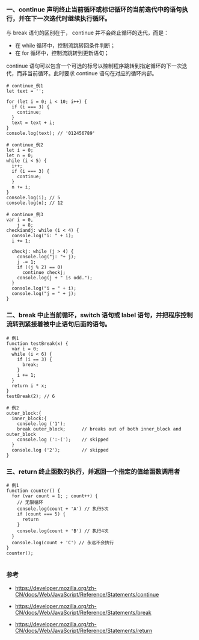 ### 一、continue 声明终止当前循环或标记循环的当前迭代中的语句执行，并在下一次迭代时继续执行循环。

与 break 语句的区别在于， continue 并不会终止循环的迭代，而是：

- 在 while 循环中，控制流跳转回条件判断；
- 在 for 循环中，控制流跳转到更新语句；

continue 语句可以包含一个可选的标号以控制程序跳转到指定循环的下一次迭代，而非当前循环。此时要求 continue 语句在对应的循环内部。

```
# continue_例1
let text = '';

for (let i = 0; i < 10; i++) {
  if (i === 3) {
    continue;
  }
  text = text + i;
}
console.log(text); // '012456789'

# continue_例2
let i = 0;
let n = 0;
while (i < 5) {
  i++;
  if (i === 3) {
    continue;
  }
  n += i;
}
console.log(i); // 5
console.log(n); // 12

# continue_例3
var i = 0,
    j = 8;
checkiandj: while (i < 4) {
  console.log("i: " + i);
  i += 1;

  checkj: while (j > 4) {
    console.log("j: "+ j);
    j -= 1;
    if ((j % 2) == 0)
      continue checkj;
    console.log(j + " is odd.");
  }
  console.log("i = " + i);
  console.log("j = " + j);
}
```

### 二、break 中止当前循环，switch 语句或 label 语句，并把程序控制流转到紧接着被中止语句后面的语句。

```
# 例1
function testBreak(x) {
  var i = 0;
  while (i < 6) {
    if (i == 3) {
      break;
    }
    i += 1;
  }
  return i * x;
}
testBreak(2); // 6

# 例2
outer_block:{
  inner_block:{
    console.log ('1');
    break outer_block;      // breaks out of both inner_block and outer_block
    console.log (':-(');    // skipped
  }
  console.log ('2');        // skipped
}
```

### 三、return 终止函数的执行，并返回一个指定的值给函数调用者

```
# 例1
function counter() {
  for (var count = 1; ; count++) {
    // 无限循环
    console.log(count + 'A') // 执行5次
    if (count === 5) {
      return
    }
    console.log(count + 'B') // 执行4次
  }
  console.log(count + 'C') // 永远不会执行
}
counter();


```

### 参考

- https://developer.mozilla.org/zh-CN/docs/Web/JavaScript/Reference/Statements/continue

- https://developer.mozilla.org/zh-CN/docs/Web/JavaScript/Reference/Statements/break

- https://developer.mozilla.org/zh-CN/docs/Web/JavaScript/Reference/Statements/return
